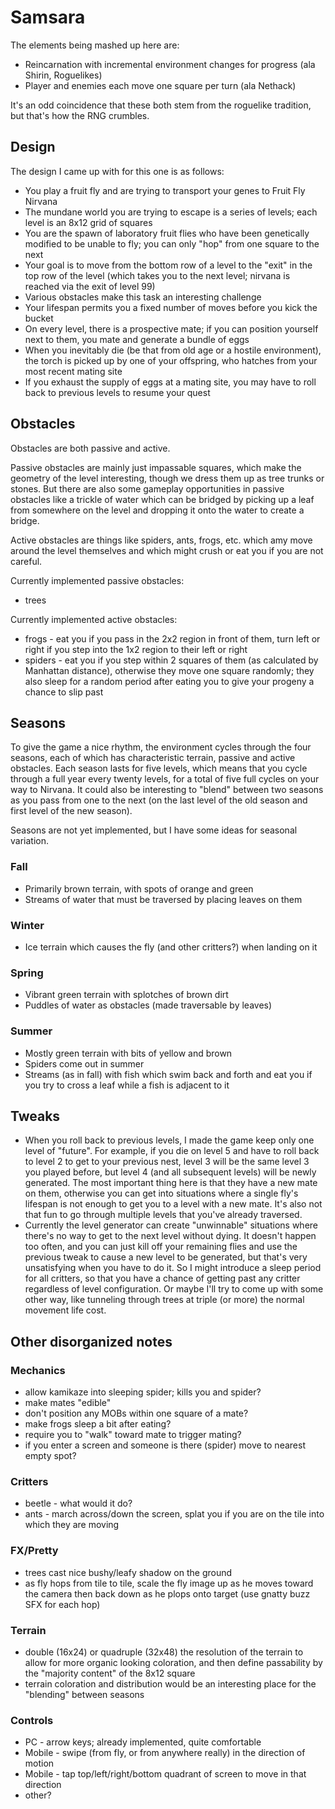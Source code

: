 # Samsara

The elements being mashed up here are:

  * Reincarnation with incremental environment changes for progress (ala Shirin, Roguelikes)
  * Player and enemies each move one square per turn (ala Nethack)

It's an odd coincidence that these both stem from the roguelike tradition, but that's how the RNG
crumbles.

## Design

The design I came up with for this one is as follows:

  * You play a fruit fly and are trying to transport your genes to Fruit Fly Nirvana
  * The mundane world you are trying to escape is a series of levels; each level is an 8x12 grid of
    squares
  * You are the spawn of laboratory fruit flies who have been genetically modified to be unable to
    fly; you can only "hop" from one square to the next
  * Your goal is to move from the bottom row of a level to the "exit" in the top row of the level
    (which takes you to the next level; nirvana is reached via the exit of level 99)
  * Various obstacles make this task an interesting challenge
  * Your lifespan permits you a fixed number of moves before you kick the bucket
  * On every level, there is a prospective mate; if you can position yourself next to them, you
    mate and generate a bundle of eggs
  * When you inevitably die (be that from old age or a hostile environment), the torch is picked up
    by one of your offspring, who hatches from your most recent mating site
  * If you exhaust the supply of eggs at a mating site, you may have to roll back to previous
    levels to resume your quest

## Obstacles

Obstacles are both passive and active.

Passive obstacles are mainly just impassable squares, which make the geometry of the level
interesting, though we dress them up as tree trunks or stones. But there are also some gameplay
opportunities in passive obstacles like a trickle of water which can be bridged by picking up a
leaf from somewhere on the level and dropping it onto the water to create a bridge.

Active obstacles are things like spiders, ants, frogs, etc. which amy move around the level
themselves and which might crush or eat you if you are not careful.

Currently implemented passive obstacles:

  * trees
  
Currently implemented active obstacles:

  * frogs - eat you if you pass in the 2x2 region in front of them, turn left or right if you step
    into the 1x2 region to their left or right
  * spiders - eat you if you step within 2 squares of them (as calculated by Manhattan distance),
    otherwise they move one square randomly; they also sleep for a random period after eating you
    to give your progeny a chance to slip past

## Seasons

To give the game a nice rhythm, the environment cycles through the four seasons, each of which has
characteristic terrain, passive and active obstacles. Each season lasts for five levels, which
means that you cycle through a full year every twenty levels, for a total of five full cycles on
your way to Nirvana. It could also be interesting to "blend" between two seasons as you pass from
one to the next (on the last level of the old season and first level of the new season).

Seasons are not yet implemented, but I have some ideas for seasonal variation.

### Fall

  * Primarily brown terrain, with spots of orange and green
  * Streams of water that must be traversed by placing leaves on them

### Winter

  * Ice terrain which causes the fly (and other critters?) when landing on it

### Spring

  * Vibrant green terrain with splotches of brown dirt
  * Puddles of water as obstacles (made traversable by leaves)

### Summer

  * Mostly green terrain with bits of yellow and brown
  * Spiders come out in summer
  * Streams (as in fall) with fish which swim back and forth and eat you if you try to cross a leaf
    while a fish is adjacent to it

## Tweaks

  * When you roll back to previous levels, I made the game keep only one level of "future". For
    example, if you die on level 5 and have to roll back to level 2 to get to your previous nest,
    level 3 will be the same level 3 you played before, but level 4 (and all subsequent levels)
    will be newly generated. The most important thing here is that they have a new mate on them,
    otherwise you can get into situations where a single fly's lifespan is not enough to get you to
    a level with a new mate. It's also not that fun to go through multiple levels that you've
    already traversed.
  * Currently the level generator can create "unwinnable" situations where there's no way to get to
    the next level without dying. It doesn't happen too often, and you can just kill off your
    remaining flies and use the previous tweak to cause a new level to be generated, but that's
    very unsatisfying when you have to do it. So I might introduce a sleep period for all critters,
    so that you have a chance of getting past any critter regardless of level configuration. Or
    maybe I'll try to come up with some other way, like tunneling through trees at triple (or more)
    the normal movement life cost.

## Other disorganized notes

### Mechanics

  * allow kamikaze into sleeping spider; kills you and spider?
  * make mates "edible"
  * don't position any MOBs within one square of a mate?
  * make frogs sleep a bit after eating?
  * require you to "walk" toward mate to trigger mating?
  * if you enter a screen and someone is there (spider) move to nearest empty spot?

### Critters

  * beetle - what would it do?
  * ants - march across/down the screen, splat you if you are on the tile into which they are moving

### FX/Pretty

  * trees cast nice bushy/leafy shadow on the ground
  * as fly hops from tile to tile, scale the fly image up as he moves toward the camera then back
    down as he plops onto target (use gnatty buzz SFX for each hop)

### Terrain

  * double (16x24) or quadruple (32x48) the resolution of the terrain to allow for more organic
    looking coloration, and then define passability by the "majority content" of the 8x12 square
  * terrain coloration and distribution would be an interesting place for the "blending" between
    seasons

### Controls

  * PC - arrow keys; already implemented, quite comfortable
  * Mobile - swipe (from fly, or from anywhere really) in the direction of motion
  * Mobile - tap top/left/right/bottom quadrant of screen to move in that direction
  * other?
